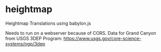 heightmap
======================

Heightmap Translations using babylon.js


Needs to run on a webserver because of CORS.
Data for Grand Canyon from USGS 3DEP Program: https://www.usgs.gov/core-science-systems/ngp/3dep
